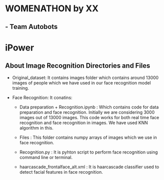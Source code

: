 # WOMENATHON by XX
## - Team Autobots

# iPower
## About Image Recognition Directories and Files
- Original_dataset:
It contains images folder which contains around 13000 images of people which we have used in our face recognition model training.

- Face Recognition:
It conatins:
  - Data preparation + Recognition.ipynb : Which contains code  for data preparation and face recognition. Initially we are considering 3000 images out of 13000 images. This code works for both real time face recognition and face recognition in images. We have used KNN algorithm in this.
  
  - Files : This folder contains numpy arrays of images which we use in face recognition.
 
  - Recognition.py : It is pyhton script to perform face recognition using command line or terminal.
  
  - haarcascade_frontalface_alt.xml : It is haarcascade classifier used to detect facial features in face recognition.


